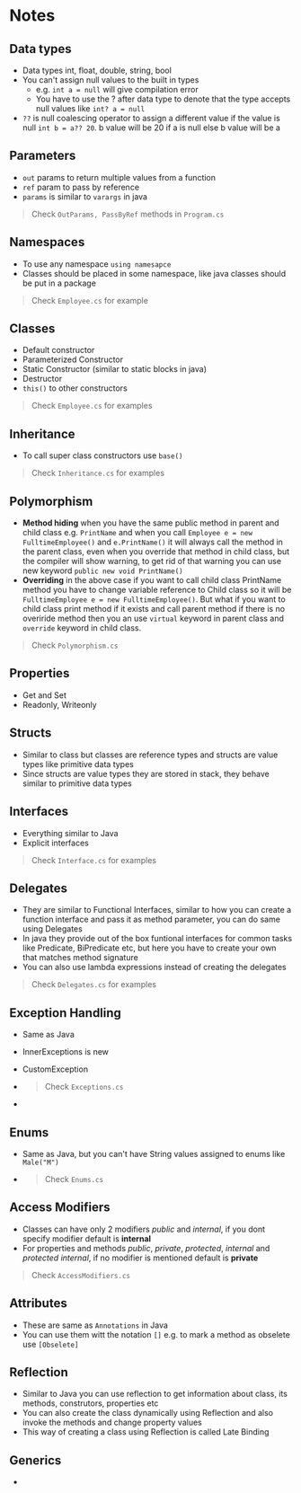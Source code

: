 # Notes

## Data types

- Data types int, float, double, string, bool
- You can't assign null values to the built in types 
  - e.g. `int a = null` will give compilation error
  - You have to use the ? after data type to denote that the type accepts null values like `int? a = null`
- `??` is null coalescing operator to assign a different value if the value is null `int b = a?? 20`. b value will be 20 if a is null else b value will be a

## Parameters

- `out` params to return multiple values from a function
- `ref` param to pass by reference
- `params` is similar to `varargs` in java
  
> Check `OutParams, PassByRef` methods in `Program.cs`

## Namespaces

- To use any namespace `using namesapce`
- Classes should be placed in some namespace, like java classes should be put in a package

> Check `Employee.cs` for example

## Classes

- Default constructor
- Parameterized Constructor
- Static Constructor (similar to static blocks in java)
- Destructor
- `this()` to other constructors

> Check `Employee.cs` for examples

## Inheritance

- To call super class constructors use `base()`

> Check `Inheritance.cs` for examples

## Polymorphism

- **Method hiding** when you have the same public method in parent and child class e.g. `PrintName` and when you call `Employee e = new FulltimeEmployee()` and `e.PrintName()` it will always call the method in the parent class, even when you override that method in child class, but the compiler will show warning, to get rid of that warning you can use new keyword `public new void PrintName()`
- **Overriding** in the above case if you want to call child class PrintName method you have to change variable reference to Child class so it will be `FulltimeEmployee e = new FulltimeEmployee()`. But what if you want to child class print method if it exists and call parent method if there is no overiride method then you an use `virtual` keyword in parent class and `override` keyword in child class.

> Check `Polymorphism.cs`

## Properties

- Get and Set
- Readonly, Writeonly

## Structs

- Similar to class but classes are reference types and structs are value types like primitive data types
- Since structs are value types they are stored in stack, they behave similar to primitive data types

## Interfaces

- Everything similar to Java
- Explicit interfaces 

> Check `Interface.cs` for examples

## Delegates

- They are similar to Functional Interfaces, similar to how you can create a function interface and pass it as method parameter, you can do same using Delegates
- In java they provide out of the box funtional interfaces for common tasks like Predicate, BiPredicate etc, but here you have to create your own that matches method signature
- You can also use lambda expressions instead of creating the delegates

> Check `Delegates.cs` for examples

## Exception Handling

- Same as Java
- InnerExceptions is new
- CustomException

- > Check `Exceptions.cs`
- 
## Enums

- Same as Java, but you can't have String values assigned to enums like `Male("M")`

- > Check `Enums.cs`

## Access Modifiers

- Classes can have only 2 modifiers _public_ and _internal_, if you dont specify modifier default is **internal**
- For properties and methods _public_, _private_, _protected_, _internal_ and _protected internal_, if no modifier is mentioned default is **private**

> Check `AccessModifiers.cs`

## Attributes

- These are same as `Annotations` in Java
- You can use them witt the notation `[]` e.g. to mark a method as obselete use `[Obselete]`

## Reflection

- Similar to Java you can use reflection to get information about class, its methods, construtors, properties etc
- You can also create the class dynamically using Reflection and also invoke the methods and change property values
- This way of creating a class using Reflection is called Late Binding

## Generics

- 
